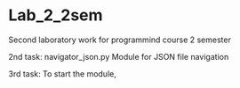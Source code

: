 # Lab_2_2sem
Second laboratory work for programmind course 2 semester

2nd task:
navigator_json.py
Module for JSON file navigation

3rd task:
To start the module, 
